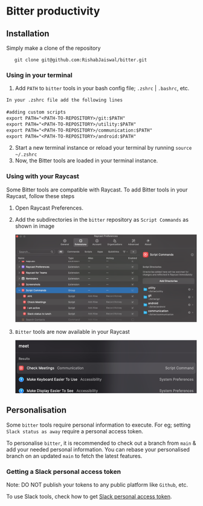 # Bitter productivity

## Installation

Simply make a clone of the repository
```shell 
   git clone git@github.com:RishabJaiswal/bitter.git
```

### Using in your terminal

1. Add `PATH` to `bitter` tools in your bash config file; `.zshrc` | `.bashrc`, etc.
```Text
In your .zshrc file add the following lines

#adding custom scripts
export PATH="<PATH-TO-REPOSITORY>/git:$PATH"
export PATH="<PATH-TO-REPOSITORY>/utility:$PATH"
export PATH="<PATH-TO-REPOSITORY>/communication:$PATH"
export PATH="<PATH-TO-REPOSITORY>/android:$PATH"
```
2. Start a new terminal instance or reload your terminal by running `source ~/.zshrc`
3. Now, the Bitter tools are loaded in your terminal instance.

### Using with your Raycast

Some Bitter tools are compatible with Raycast. To add Bitter tools in your Raycast,
follow these steps

1. Open Raycast Preferences.
2. Add the subdirectories in the `bitter` repository as `Script Commands` as shown in image

   ![img.png](docs/Bitter-Raycast-setup.png)

3. `Bitter` tools are now available in your Raycast

    ![img.png](docs/Raycast-Bitter.png)

## Personalisation

Some `bitter` tools require personal information to execute.
For eg; setting `Slack status as away` require a personal access token.

To personalise `bitter`, it is recommended to check out a branch from `main` & 
add your needed personal information.
You can rebase your personalised branch on an updated `main` to fetch the latest features.

### Getting a Slack personal access token
Note: DO NOT publish your tokens to any public platform like `Github`, etc.

To use Slack tools, check how to get [Slack personal access token].

[Slack personal access token]: ./docs/slack_access_token.md

